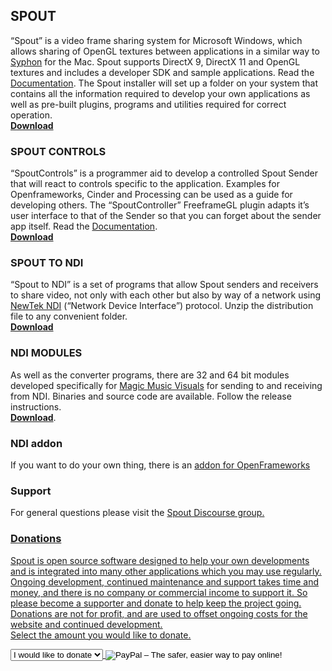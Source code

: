 ## SPOUT

“Spout” is a video frame sharing system for Microsoft Windows, which allows sharing of OpenGL textures between applications in a similar way to [Syphon](http://syphon.v002.info/) for the Mac. Spout supports DirectX 9, DirectX 11 and OpenGL textures and includes a developer SDK and sample applications. Read the [Documentation](https://github.com/leadedge/Spout2/blob/master/SpoutSDK/Documentation/SpoutSDK.pdf). The Spout installer will set up a folder on your system that contains all the information required to develop your own applications as well as pre-built plugins, programs and utilities required for correct operation.  
**[Download](https://github.com/leadedge/Spout2/releases/download/2.006/Spout_2006_update-3.zip)**  
 

### SPOUT CONTROLS

“SpoutControls” is a programmer aid to develop a controlled Spout Sender that will react to controls specific to the application. Examples for Openframeworks, Cinder and Processing can be used as a guide for developing others. The “SpoutController” FreeframeGL plugin adapts it’s user interface to that of the Sender so that you can forget about the sender app itself. Read the [Documentation](https://github.com/leadedge/SpoutControls/blob/master/SpoutControls.pdf).  
**<a href="https://github.com/leadedge/SpoutControls/releases/" target="_blank"> Download</a>**  

### SPOUT TO NDI

“Spout to NDI” is a set of programs that allow Spout senders and receivers to share video, not only with each other but also by way of a network using <a href="https://newtek.com/ndi" target="_blank">NewTek NDI</a> (“Network Device Interface”) protocol. Unzip the distribution file to any convenient folder.  
**[Download]()**  


### NDI MODULES

As well as the converter programs, there are 32 and 64 bit modules developed specifically for [Magic Music Visuals](https://magicmusicvisuals.com) for sending to and receiving from NDI. Binaries and source code are available. Follow the release instructions.  
**[Download](https://github.com/leadedge/MagicNDI/releases)**. 


### NDI addon
If you want to do your own thing, there is an <a href="https://github.com/leadedge/ofxNDI/" target="_blank">addon for OpenFrameworks</a>  

### Support  
For general questions please visit the <a href="https://spout.discourse.group/" target="_blank">Spout Discourse group.  
 
### Donations  
Spout is open source software designed to help your own developments and is integrated into many other applications which you may use regularly. Ongoing development, continued maintenance and support takes time and money, and there is no company or commercial income to support it. So please become a supporter and donate to help keep the project going. Donations are not for profit, and are used to offset ongoing costs for the website and continued development.  
Select the amount you would like to donate.  
<form action="https://www.paypal.com/cgi-bin/webscr" method="post" target="_top"><input name="cmd" type="hidden" value="_s-xclick" />
<input type="hidden" />
<select name="hosted_button_id" size="1">
<option value="ELERGSYMBQ7AY">I would like to donate</option>
<option value="ELERGSYMBQ7AY">$10</option>
<option value="W744NJV85V35L">$20</option>
<option value="CEBT3ZXWYL85C">$30</option>
<option value="8WXVVDDXH2MVS">$50</option>
<option value="FPUTNLLRVU8GS">$100</option>
<option value="D9YW6QCYPYF4C">$150</option>
<option value="K2FVPYE9653BN">$200</option>
<option value="3J48EZ3PX73A8">$250</option>
</select>
<input alt="PayPal – The safer, easier way to pay online!" name="submit" src="https://www.paypalobjects.com/en_AU/i/btn/btn_donate_SM.gif" type="image" />
<img style="display: none !important;" hidden="" src="https://www.paypalobjects.com/en_AU/i/scr/pixel.gif" alt="" width="1" height="1" border="0" /></form>




